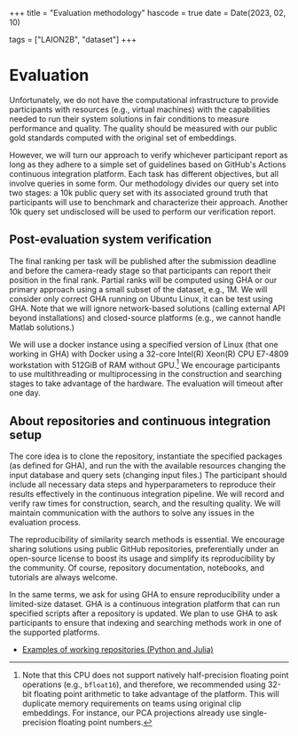 +++
title = "Evaluation methodology"
hascode = true
date = Date(2023, 02, 10)

tags = ["LAION2B", "dataset"]
+++

# Evaluation

Unfortunately, we do not have the computational infrastructure to provide participants with resources (e.g., virtual machines) with the capabilities needed to run their system solutions in fair conditions to measure performance and quality. The quality should be measured with our public gold standards computed with the original set of embeddings.

However, we will turn our approach to verify whichever participant report as long as they adhere to a simple set of guidelines based on GitHub's Actions continuous integration platform. Each task has different objectives, but all involve queries in some form. Our methodology divides our query set into two stages: a 10k public query set with its associated ground truth that participants will use to benchmark and characterize their approach. Another 10k query set undisclosed will be used to perform our verification report.

## Post-evaluation system verification


The final ranking per task will be published after the submission deadline and before the camera-ready stage so that participants can report their position in the final rank. Partial ranks will be computed using GHA or our primary approach using a small subset of the dataset, e.g., 1M. We will consider only correct GHA running on Ubuntu Linux, it can be test using GHA. Note that we will ignore network-based solutions (calling external API beyond installations) and closed-source platforms (e.g., we cannot handle Matlab solutions.)

We will use a docker instance using a specified version of Linux (that one working in GHA) with Docker using a 32-core Intel(R) Xeon(R) CPU E7-4809 workstation with 512GiB of RAM without GPU.[^1] We encourage participants to use multithreading or multiprocessing in the construction and searching stages to take advantage of the hardware. The evaluation will timeout after one day.

[^1]: Note that this CPU does not support natively half-precision floating point operations (e.g., `bfloat16`), and therefore, we recommended using 32-bit floating point arithmetic to take advantage of the platform. This will duplicate memory requirements on teams using original clip embeddings. For instance, our PCA projections already use single-precision floating point numbers.


## About repositories and continuous integration setup
The core idea is to clone the repository, instantiate the specified packages (as defined for GHA), and run the with the available resources changing the input database and query sets (changing input files.) The participant should include all necessary data steps and hyperparameters to reproduce their results effectively in the continuous integration pipeline. We will record and verify raw times for construction, search, and the resulting quality. We will maintain communication with the authors to solve any issues in the evaluation process. 

The reproducibility of similarity search methods is essential. We encourage sharing solutions using public GitHub repositories, preferentially under an open-source license to boost its usage and simplify its reproducibility by the community. Of course, repository documentation, notebooks, and tutorials are always welcome.

In the same terms, we ask for using GHA to ensure reproducibility under a limited-size dataset. GHA is a continuous integration platform that can run specified scripts after a repository is updated. We plan to use GHA to ask participants to ensure that indexing and searching methods work in one of the supported platforms. 

- [Examples of working repositories (Python and Julia)](https://sisap-challenges.github.io/repoexamples/)
